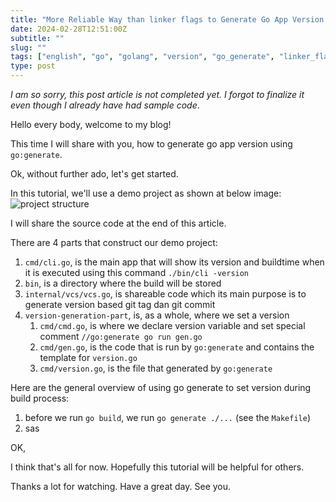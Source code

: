 ```yaml
---
title: "More Reliable Way than linker flags to Generate Go App Version Using Go Generate"
date: 2024-02-28T12:51:00Z
subtitle: ""
slug: ""
tags: ["english", "go", "golang", "version", "go_generate", "linker_flags"]
type: post
---
```


_I am so sorry, this post article is not completed yet. I forgot to finalize it even though I already have had sample code_.

Hello every body, welcome to my blog!

This time I will share with you, how to generate go app version using `go:generate`.

Ok, without further ado, let's get started.

In this tutorial, we'll use a demo project as shown at below image:
![project structure](/images/go-app-version-go:generate_project-structure.png)

I will share the source code at the end of this article.

There are 4 parts that construct our demo project:

1. `cmd/cli.go`, is the main app that will show its version and buildtime when it is executed using this command `./bin/cli -version`
2. `bin`, is a directory where the build will be stored
3. `internal/vcs/vcs.go`, is shareable code which its main purpose is to generate version based git tag dan git commit
4. `version-generation-part`, is, as a whole, where we set a version
   1. `cmd/cmd.go`, is where we declare version variable and set special comment `//go:generate go run gen.go`
   2. `cmd/gen.go`, is the code that is run by `go:generate` and contains the template for `version.go`
   3. `cmd/version.go`, is the file that generated by `go:generate`

Here are the general overview of using go generate to set version during build process:

1. before we run `go build`, we run `go generate ./...` (see the `Makefile`)
2. sas

OK,

I think that's all for now. Hopefully this tutorial will be helpful for others.

Thanks a lot for watching. Have a great day. See you.

